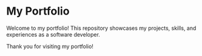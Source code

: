 # My Portfolio

Welcome to my portfolio! This repository showcases my projects, skills, and experiences as a software developer.

Thank you for visiting my portfolio!